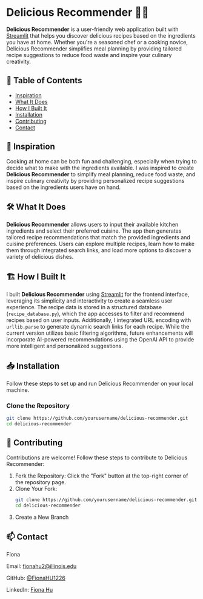 # Delicious Recommender 🥘✨

**Delicious Recommender** is a user-friendly web application built with [Streamlit](https://streamlit.io/) that helps you discover delicious recipes based on the ingredients you have at home. Whether you're a seasoned chef or a cooking novice, Delicious Recommender simplifies meal planning by providing tailored recipe suggestions to reduce food waste and inspire your culinary creativity.

## 📖 Table of Contents

- [Inspiration](#inspiration)
- [What It Does](#what-it-does)
- [How I Built It](#how-i-built-it)
- [Installation](#installation)
- [Contributing](#contributing)
- [Contact](#contact)

## 🌟 Inspiration

Cooking at home can be both fun and challenging, especially when trying to decide what to make with the ingredients available. I was inspired to create **Delicious Recommender** to simplify meal planning, reduce food waste, and inspire culinary creativity by providing personalized recipe suggestions based on the ingredients users have on hand.

## 🛠️ What It Does

**Delicious Recommender** allows users to input their available kitchen ingredients and select their preferred cuisine. The app then generates tailored recipe recommendations that match the provided ingredients and cuisine preferences. Users can explore multiple recipes, learn how to make them through integrated search links, and load more options to discover a variety of delicious dishes.

## 🏗️ How I Built It

I built **Delicious Recommender** using [Streamlit](https://streamlit.io/) for the frontend interface, leveraging its simplicity and interactivity to create a seamless user experience. The recipe data is stored in a structured database (`recipe_database.py`), which the app accesses to filter and recommend recipes based on user inputs. Additionally, I integrated URL encoding with `urllib.parse` to generate dynamic search links for each recipe. While the current version utilizes basic filtering algorithms, future enhancements will incorporate AI-powered recommendations using the OpenAI API to provide more intelligent and personalized suggestions.

## 📥 Installation

Follow these steps to set up and run Delicious Recommender on your local machine.

### Clone the Repository

```bash
git clone https://github.com/yourusername/delicious-recommender.git
cd delicious-recommender
```

## 🤝 Contributing

Contributions are welcome! Follow these steps to contribute to Delicious Recommender:

1. Fork the Repository: Click the "Fork" button at the top-right corner of the repository page.
2. Clone Your Fork:
   ```bash
   git clone https://github.com/yourusername/delicious-recommender.git
   cd delicious-recommender
   ```
3. Create a New Branch

## 📫 Contact
Fiona

Email: fionahu2@illinois.edu 

GitHub: [@FionaHU1226](github.com/FionaHU1226) 

LinkedIn: [Fiona Hu](linkedin.com/in/fiona-hu-cs1226)


